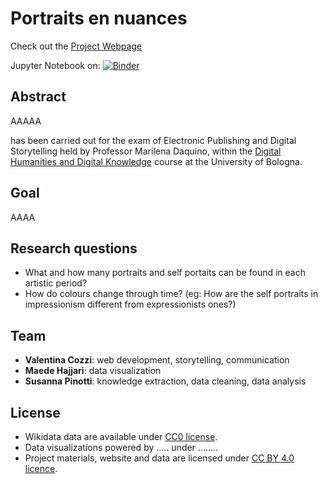# Portraits en nuances 
Check out the [Project Webpage](https://valentinacozzi.github.io/epds_project/)

Jupyter Notebook on: [![Binder](https://mybinder.org/badge_logo.svg)](https://mybinder.org/v2/gh/valentinacozzi/epds_project/main) 

## Abstract
AAAAA

has been carried out for the exam of Electronic Publishing and Digital Storytelling held by Professor Marilena Daquino, within the [Digital Humanities and Digital Knowledge](https://corsi.unibo.it/2cycle/DigitalHumanitiesKnowledge) course at the University of Bologna.

## Goal  
AAAA

## Research questions
* What and how many portraits and self portaits can be found in each artistic period? 
* How do colours change through time? (eg: How are the self portraits in impressionism different from expressionists ones?)

## Team
* __Valentina Cozzi__: web development, storytelling, communication 
* __Maede Hajjari__: data visualization
* __Susanna Pinotti__: knowledge extraction, data cleaning, data analysis 

## License 
* Wikidata data are available under [CC0 license](https://creativecommons.org/share-your-work/public-domain/cc0/).
* Data visualizations powered by ..... under ........
* Project materials, website and data are licensed under [CC BY 4.0 licence](https://creativecommons.org/licenses/by/4.0/).

